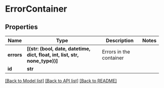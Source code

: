 # ErrorContainer


## Properties
Name | Type | Description | Notes
------------ | ------------- | ------------- | -------------
**errors** | **[{str: (bool, date, datetime, dict, float, int, list, str, none_type)}]** | Errors in the container | 
**id** | **str** |  | 

[[Back to Model list]](../README.md#documentation-for-models) [[Back to API list]](../README.md#documentation-for-api-endpoints) [[Back to README]](../README.md)


